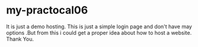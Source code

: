 # my-practocal06
It is just a demo hosting. This is just a simple login page and don't have may options .But from this i could get a proper idea about how to host a website. Thank You.
